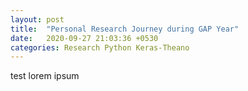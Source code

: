 ```yaml
---
layout: post
title:  "Personal Research Journey during GAP Year"
date:   2020-09-27 21:03:36 +0530
categories: Research Python Keras-Theano
---	
```

test lorem ipsum
